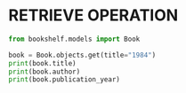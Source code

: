 # RETRIEVE OPERATION

```python
from bookshelf.models import Book

book = Book.objects.get(title="1984")
print(book.title)
print(book.author)
print(book.publication_year)
